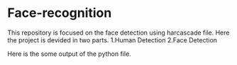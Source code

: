 # Face-recognition

This repository is focused on the face detection using harcascade file. Here the project is devided in two parts.
1.Human Detection
2.Face Detection

Here is the some output of the python file.
